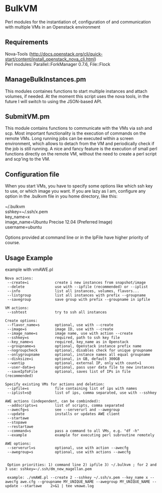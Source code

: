 BulkVM
======

Perl modules for the instantiation of, configuration of and communication with multiple VMs in an Openstack environment

Requirements
------------
Nova-Tools (http://docs.openstack.org/cli/quick-start/content/install_openstack_nova_cli.html)<br>
Perl modules: Parallel::ForkManager 0.7.6, File::Flock

ManageBulkInstances.pm 
----------------------
This modules containes functions to start multiple instances and attach volumes, if needed. At the moment this script uses the nova tools, in the future I will switch to using the JSON-based API.

SubmitVM.pm
-----------
This module contains functions to communicate with the VMs via ssh and scp. Most important functionality is the execution of commands on the remote VMs. Long running jobs can be executed within a screen environment, which allows to detach from the VM and periodically check if the job is still running.
A nice and fancy feature is the execution of small perl functions directly on the remote VM, without the need to create a perl script and scp'ing to the VM.

Configuration file
------------------
When you start VMs, you have to specify some options like which ssh key to use, or which image you want. If you are lazy as I am, configure any option in the .bulkvm file in you home directory, like this:<br>
<br>
~/.bulkvm<br>
sshkey=~/.ssh/x.pem<br>
key_name=x<br>
image_name=Ubuntu Precise 12.04 (Preferred Image)<br>
username=ubuntu<br>
<br>
Options provided at command line or in the IpFile have higher priority of course.


Usage Example
-------------

example with vmAWE.pl 

    Nova actions:
     --create=i            create i new instances from snapshot/image
     --delete              use with --ipfile (recommended) or --iplist
     --info                list all instances, volumes, flavors...
     --listgroup           list all instances with prefix --groupname
     --savegroup           save group with prefix --groupname in ipfile

    VM actions:
     --sshtest             try to ssh all instances

    Create options:
     --flavor_name=s       optional, use with --create
     --image=s             image ID, use with --create
     --image_name=s        image name, use with action --create
     --sshkey=s            required, path to ssh key file
     --key_name=s          required, key_name as in Openstack
     --groupname=s         optional, Openstack instance prefix name
     --nogroupcheck        optional, disables check for unique groupname
     --onlygroupname       optional, instance names all equal groupname
     --disksize=i          optional, in GB, default 300GB
     --wantip              optional, external IP, only with count=1
     --user-data=s         optional, pass user data file to new instances
     --saveIpToFile        optional, saves list of IPs in file (recommended)

    Specify existing VMs for actions and deletion:
     --ipfile=s            file containing list of ips with names
     --iplist=s@           list of ips, comma separated, use with --sshkey

    AWE actions (independent, can be combinded):
     --addscripts=s        list of scripts, comma separated
     --awecfg=s            see --serverurl and --awegroup
     --update              installs or updates AWE client
     --startawe            
     --stopawe             
     --restartawe          
     --command=s           pass a command to all VMs, e.g. "df -h"
     --example             example for executing perl subroutine remotely

    AWE options:
     --serverurl=s         optional, use with action --awecfg
     --awegroup=s          optional, use with actions --awecfg

 
     Option priorities: 1) command line 2) ipfile 3) ~/.bulkvm ; for 2 and 3 use: sshkey=~/.ssh/dm_new_magellan.pem
 
     example: ./vmAWE.pl --create 2 --sshkey ~/.ssh/x.pem --key_name x --awecfg awe.cfg --groupname MY_UNIQUE_NAME --awegroup MY_UNIQUE_NAME --update --startawe    2>&1 | tee vmawe.log
